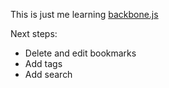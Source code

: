 This is just me learning [backbone.js](http://documentcloud.github.com/backbone/)

Next steps:
* Delete and edit bookmarks
* Add tags
* Add search
